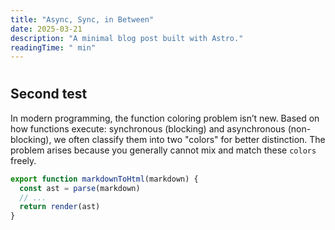 ```yaml
---
title: "Async, Sync, in Between"
date: 2025-03-21
description: "A minimal blog post built with Astro."
readingTime: " min"
---
```


# 

## Second test

In modern programming, the function coloring problem isn’t new. Based on how functions execute: synchronous (blocking) and asynchronous (non-blocking), we often classify them into two "colors" for better distinction. The problem arises because you generally cannot mix and match these ```colors``` freely.

```js
export function markdownToHtml(markdown) {
  const ast = parse(markdown)
  // ...
  return render(ast)
}
```